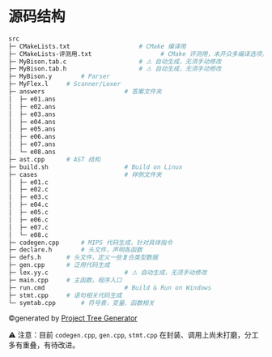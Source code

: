 # 源码结构

```Bash
src
├─ CMakeLists.txt					# CMake 编译用
├─ CMakeLists-评测用.txt					# CMake 评测用，未开众多编译选项，需改名
├─ MyBison.tab.c					# ⚠ 自动生成，无须手动修改
├─ MyBison.tab.h					# ⚠ 自动生成，无须手动修改
├─ MyBison.y		# Parser
├─ MyFlex.l		# Scanner/Lexer
├─ answers						# 答案文件夹
│  ├─ e01.ans
│  ├─ e02.ans
│  ├─ e03.ans
│  ├─ e04.ans
│  ├─ e05.ans
│  ├─ e06.ans
│  ├─ e07.ans
│  └─ e08.ans
├─ ast.cpp		# AST 结构
├─ build.sh						# Build on Linux
├─ cases						# 样例文件夹
│  ├─ e01.c
│  ├─ e02.c
│  ├─ e03.c
│  ├─ e04.c
│  ├─ e05.c
│  ├─ e06.c
│  ├─ e07.c
│  └─ e08.c
├─ codegen.cpp		# MIPS 代码生成，针对具体指令
├─ declare.h		# 头文件，声明各函数
├─ defs.h		# 头文件，定义一些复合类型数据
├─ gen.cpp		# 泛用代码生成
├─ lex.yy.c						# ⚠ 自动生成，无须手动修改
├─ main.cpp		# 主函数，程序入口
├─ run.cmd						# Build & Run on Windows
├─ stmt.cpp		# 语句相关代码生成
└─ symtab.cpp		# 符号表，变量、函数相关
```

©generated by [Project Tree Generator](https://woochanleee.github.io/project-tree-generator)

⚠ 注意：目前 `codegen.cpp`, `gen.cpp`, `stmt.cpp` 在封装、调用上尚未打磨，分工多有重叠，有待改进。
